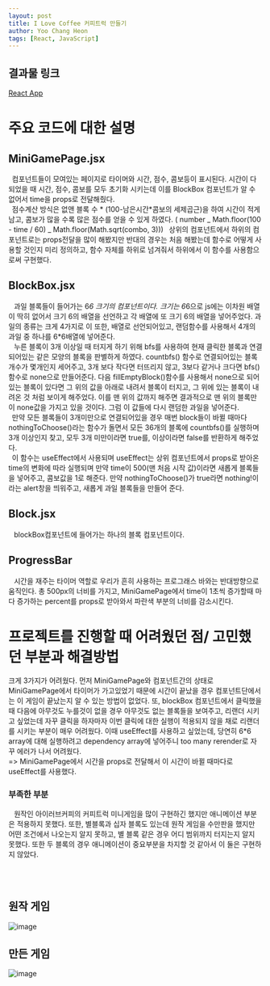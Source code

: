 ```yaml
---
layout: post
title: I Love Coffee 커피트럭 만들기
author: Yoo Chang Heon
tags: [React, JavaScript]
---
```


## 결과물 링크

[React App](https://i-love-coffee-coffeetruck.vercel.app/)

# 주요 코드에 대한 설명

## MiniGamePage.jsx

&ensp;컴포넌트들이 모여있는 페이지로 타이머와 시간, 점수, 콤보등이 표시된다. 시간이 다 되었을 때 시간, 점수, 콤보를 모두 초기화 시키는데 이를 BlockBox 컴포넌트가 알 수 없어서 time을 props로 전달해줬다.
<br/>&ensp;점수계산 방식은 없앤 블록 수 * (100-남은시간*콤보의 세제곱근)을 하여 시간이 적게 남고, 콤보가 많을 수록 많은 점수를 얻을 수 있게 하였다. ( number _ Math.floor(100 - time / 60) _ Math.floor(Math.sqrt(combo, 3)))
&ensp;상위의 컴포넌트에서 하위의 컴포넌트로는 props전달을 많이 해봤지만 반대의 경우는 처음 해봤는데 함수로 어떻게 사용할 것인지 미리 정의하고, 함수 자체를 하위로 넘겨줘서 하위에서 이 함수를 사용함으로써 구현했다.

## BlockBox.jsx

&ensp; 과일 블록들이 들어가는 6*6 크기의 컴포넌트이다. 크기는 6*6으로 js에는 이차원 배열이 딱히 없어서 크기 6의 배열을 선언하고 각 배열에 또 크기 6의 배열을 넣어주었다. 과일의 종류는 크게 4가지로 이 또한, 배열로 선언되어있고, 랜덤함수를 사용해서 4개의 과일 중 하나를 6\*6배열에 넣어준다.
<br/>
&ensp; 누른 블록이 3개 이상일 때 터지게 하기 위해 bfs를 사용하여 현재 클릭한 블록과 연결되어있는 같은 모양의 블록을 판별하게 하였다.
countbfs() 함수로 연결되어있는 블록 개수가 몇개인지 세어주고, 3개 보다 작다면 터뜨리지 않고, 3보다 같거나 크다면 bfs()함수로 none으로 만들어준다. 다음 fillEmptyBlock()함수를 사용해서 none으로 되어있는 블록이 있다면 그 위의 값을 아래로 내려서 블록이 터지고, 그 위에 있는 블록이 내려온 것 처럼 보이게 해주었다. 이를 맨 위의 값까지 해주면 결과적으로 맨 위의 블록만이 none값을 가지고 있을 것이다. 그럼 이 값들에 다시 랜덤한 과일을 넣어준다.
<br/>
&ensp;만약 모든 블록들이 3개미만으로 연결되어있을 경우 매번 block들이 바뀔 때마다 nothingToChoose()라는 함수가 돌면서 모든 36개의 블록에 countbfs()를 실행하며 3개 이상인지 찾고, 모두 3개 미만이라면 true를, 이상이라면 false를 반환하게 해주었다.
<br/>
&ensp;이 함수는 useEffect에서 사용되며 useEffect는 상위 컴포넌트에서 props로 받아온 time의 변화에 따라 실행되며 만약 time이 500(맨 처음 시작 값)이라면 새롭게 블록들을 넣어주고, 콤보값을 1로 해준다. 만약 nothingToChoose()가 true라면 nothing!이라는 alert창을 띄워주고, 새롭게 과일 블록들을 만들어 준다.

## Block.jsx

&ensp; blockBox컴포넌트에 들어가는 하나의 블록 컴포넌트이다.

## ProgressBar

&ensp; 시간을 재주는 타이머 역할로 우리가 흔히 사용하는 프로그래스 바와는 반대방향으로 움직인다. 총 500px의 너비를 가지고, MiniGamePage에서 time이 1초씩 증가할때 마다 증가하는 percent를 props로 받아와서 파란색 부분의 너비를 감소시킨다.

# 프로젝트를 진행할 때 어려웠던 점/ 고민했던 부분과 해결방법

크게 3가지가 어려웠다. 먼저 MiniGamePage와 컴포넌트간의 상태로 MiniGamePage에서 타이머가 가고있었기 때문에 시간이 끝났을 경우 컴포넌트단에서는 이 게임이 끝났는지 알 수 있는 방법이 없었다. 또, blockBox 컴포넌트에서 클릭했을 때 다음에 아무것도 누를것이 없을 경우 아무것도 없는 블록들을 보여주고, 리랜더 시키고 싶었는데 자꾸 클릭을 하자마자 이번 클릭에 대한 실행이 적용되지 않을 채로 리랜더를 시키는 부분이 매우 어려웠다. 이때 useEffect를 사용하고 싶었는데, 당연히 6\*6 array에 대해 실행하려고 dependency array에 넣어주니 too many rerender로 자꾸 에러가 나서 어려웠다.<br/>
=> MiniGamePage에서 시간을 props로 전달해서 이 시간이 바뀔 때마다로 useEffect를 사용했다.

### 부족한 부분

&ensp; 원작인 아이러브커피의 커피트럭 미니게임을 많이 구현하긴 했지만 애니메이션 부분은 적용하지 못했다. 또한, 별블록과 십자 블록도 있는데 원작 게임을 수만판을 했지만 어떤 조건에서 나오는지 알지 못하고, 별 블록 같은 경우 어디 범위까지 터지는지 알지 못했다. 또한 두 블록의 경우 애니메이션이 중요부분을 차지할 것 같아서 이 둘은 구현하지 않았다.

<br/>
<br/>

## 원작 게임

![image](https://user-images.githubusercontent.com/49175629/153847125-d1cff289-9f45-495a-a7d8-38611df5fe85.png)

## 만든 게임

![image](https://user-images.githubusercontent.com/49175629/153749710-2aa7e343-ae3d-493e-a654-29b7bb5303cd.png)
